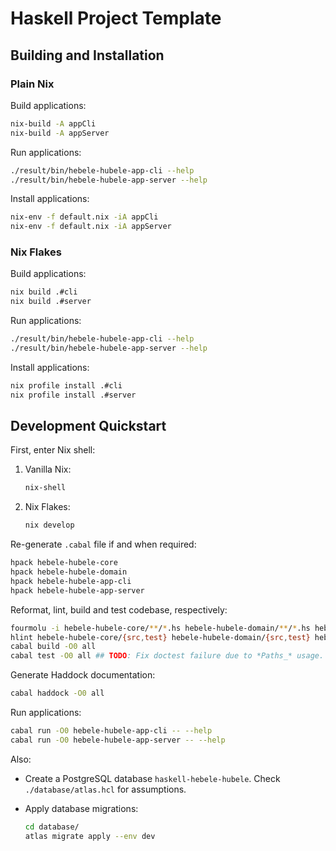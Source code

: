 # Haskell Project Template

## Building and Installation

### Plain Nix

Build applications:

```sh
nix-build -A appCli
nix-build -A appServer
```

Run applications:

```sh
./result/bin/hebele-hubele-app-cli --help
./result/bin/hebele-hubele-app-server --help
```

Install applications:

```sh
nix-env -f default.nix -iA appCli
nix-env -f default.nix -iA appServer
```

### Nix Flakes

Build applications:

```sh
nix build .#cli
nix build .#server
```

Run applications:

```sh
./result/bin/hebele-hubele-app-cli --help
./result/bin/hebele-hubele-app-server --help
```

Install applications:

```sh
nix profile install .#cli
nix profile install .#server
```

## Development Quickstart

First, enter Nix shell:

1. Vanilla Nix:

    ```sh
    nix-shell
    ```

2. Nix Flakes:

    ```sh
    nix develop
    ```

Re-generate `.cabal` file if and when required:

```sh
hpack hebele-hubele-core
hpack hebele-hubele-domain
hpack hebele-hubele-app-cli
hpack hebele-hubele-app-server
```

Reformat, lint, build and test codebase, respectively:

```sh
fourmolu -i hebele-hubele-core/**/*.hs hebele-hubele-domain/**/*.hs hebele-hubele-app-cli/**/*.hs hebele-hubele-app-server/**/*.hs
hlint hebele-hubele-core/{src,test} hebele-hubele-domain/{src,test} hebele-hubele-app-cli/{app,src,test} hebele-hubele-app-server/{app,src,test}
cabal build -O0 all
cabal test -O0 all ## TODO: Fix doctest failure due to *Paths_* usage.
```

Generate Haddock documentation:

```sh
cabal haddock -O0 all
```

Run applications:

```sh
cabal run -O0 hebele-hubele-app-cli -- --help
cabal run -O0 hebele-hubele-app-server -- --help
```

Also:

- Create a PostgreSQL database `haskell-hebele-hubele`. Check
  `./database/atlas.hcl` for assumptions.
- Apply database migrations:

    ```sh
    cd database/
    atlas migrate apply --env dev
    ```

